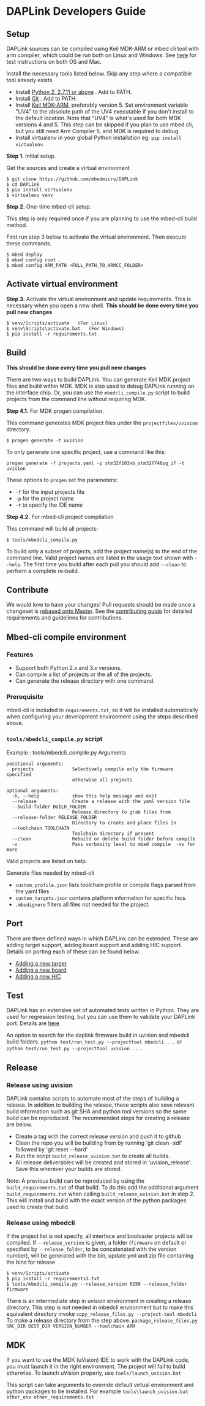 # DAPLink Developers Guide

## Setup
DAPLink sources can be compiled using Keil MDK-ARM or mbed cli tool with arm compiler, which could be run both on Linux and Windows. See  [here](AUTOMATED_TESTS.md) for test instructions on both OS and Mac.

Install the necessary tools listed below. Skip any step where a compatible tool already exists.

* Install [Python 2, 2.7.11 or above](https://www.python.org/downloads/) . Add to PATH.
* Install [Git](https://git-scm.com/downloads) . Add to PATH.
* Install [Keil MDK-ARM](https://www.keil.com/download/product/), preferably version 5. Set environment variable "UV4" to
  the absolute path of the UV4 executable if you don't install to the default location. Note that "UV4" is what's used for
  both MDK versions 4 and 5. This step can be skipped if you plan to use mbed cli, but you still need Arm Compiler 5, and
  MDK is required to debug.
* Install virtualenv in your global Python installation eg: `pip install virtualenv`.


**Step 1.** Initial setup.

Get the sources and create a virtual environment

```
$ git clone https://github.com/mbedmicro/DAPLink
$ cd DAPLink
$ pip install virtualenv
$ virtualenv venv
```

**Step 2.** One-time mbed-cli setup.

This step is only required once if you are planning to use the mbed-cli build method.

First run step 3 below to activate the virtual environment. Then execute these commands.
```
$ mbed deploy
$ mbed config root .
$ mbed config ARM_PATH <FULL_PATH_TO_ARMCC_FOLDER>
```


## Activate virtual environment
**Step 3.** Activate the virtual environment and update requirements. This is necessary when you open a new shell. **This should be done every time you pull new changes**

```
$ venv/Scripts/activate   (For Linux)
$ venv\Scripts\activate.bat   (For Windows)
$ pip install -r requirements.txt
```


## Build
**This should be done every time you pull new changes**

There are two ways to build DAPLink. You can generate Keil MDK project files and build within MDK. MDK is also used to debug DAPLink running on the interface chip. Or, you can use the `mbedcli_compile.py` script to build projects from the command line without requiring MDK.


**Step 4.1.** For MDK progen compilation.

This command generates MDK project files under the `projectfiles/uvision` directory.
```
$ progen generate -t uvision
```

To only generate one specific project, use a command like this:
```
progen generate -f projects.yaml -p stm32f103xb_stm32f746zg_if -t uvision
```
These options to `progen` set the parameters:
- `-f` for the input projects file
- `-p` for the project name
- `-t` to specify the IDE name 


**Step 4.2.** For mbed-cli project compilation

This command will build all projects:
```
$ tools/mbedcli_compile.py
```

To build only a subset of projects, add the project name(s) to the end of the command line. Valid project names are listed
in the usage text shown with `--help`. The first time you build after each pull you should add `--clean` to perform a
complete re-build.

## Contribute
We would love to have your changes! Pull requests should be made once a changeset is [rebased onto Master](https://www.atlassian.com/git/tutorials/merging-vs-rebasing/workflow-walkthrough). See the [contributing guide](../CONTRIBUTING.md) for detailed requirements and guidelines for contributions.

## Mbed-cli compile environment

### Features
- Support both Python 2.x and 3.x versions.
- Can compile a list of projects or the all of the projects.
- Can generate the release directory with one command.

### Prerequisite
mbed-cli is included in `requirements.txt`, so it will be installed automatically when configuring
your development environment using the steps described above.

### `tools/mbedcli_compile.py` script
Example : tools/mbedcli_compile.py <project name>
Arguments
```
positional arguments:
  projects              Selectively compile only the firmware specified
                        otherwise all projects

optional arguments:
  -h, --help            show this help message and exit
  --release             Create a release with the yaml version file
  --build-folder BUILD_FOLDER
                        Release directory to grab files from
  --release-folder RELEASE_FOLDER
                        Directory to create and place files in
  --toolchain TOOLCHAIN
                        Toolchain directory if present
  --clean               Rebuild or delete build folder before compile
  -v                    Pass verbosity level to mbed compile  -vv for more
```
Valid projects are listed on help.

Generate files needed by mbed-cli
* `custom_profile.json` lists toolchain profile or compile flags parsed from the yaml files
* `custom_targets.json` contains platform information for specific hics.
* `.mbedignore` filters all files not needed for the project.

## Port
There are three defined ways in which DAPLink can be extended. These are adding target support, adding board support and adding HIC support. Details on porting each of these can be found below.

* [Adding a new target](PORT_TARGET.md)
* [Adding a new board](PORT_BOARD.md)
* [Adding a new HIC](PORT_HIC.md)


## Test
DAPLink has an extensive set of automated tests written in Python. They are used for regression testing, but you can use them to validate your DAPLink port. Details are [here](AUTOMATED_TESTS.md)

An option to search for the daplink firmware build in uvision and mbedcli build folders.
`python test/run_test.py --projecttool mbedcli ...` or `python test/run_test.py --projecttool uvision ...`.

## Release

### Release using uvision

DAPLink contains scripts to automate most of the steps of building a release. In addition to building the release, these scripts also save relevant build information such as git SHA and python tool versions so the same build can be reproduced. The recommended steps for creating a release are below.

* Create a tag with the correct release version and push it to github
* Clean the repo you will be building from by running 'git clean -xdf' followed by 'git reset --hard'
* Run the script ``build_release_uvision.bat`` to create all builds.
* All release deliverables will be created and stored in 'uvision_release'. Save this wherever your builds are stored.

Note: A previous build can be reproduced by using the ``build_requirements.txt`` of that build.
To do this add the additional argument ``build_requirements.txt`` when calling ``build_release_uvision.bat`` in step 2.
This will install and build with the exact version of the python packages used to create that build.

### Release using mbedcli

If the project list is not specify, all interface and booloader projects will be compiled. If `--release_version` is given, a folder (`firmware` on default or specified by `--release_folder`, to be concatenated with the version number), will be generated with the bin, update.yml and zip file containing the bins for release
```
$ venv/Scripts/activate
$ pip install -r requirements3.txt
$ tools/mbedcli_compile.py --release_version 0250 --release_folder firmware
```

There is an intermediate step in uvision environment in creating a release directory. This step is not needed in mbedcli environment but to make this equivalent directory invoke
`copy_release_files.py --project-tool mbedcli`
To make a release directory from the step above.
`package_release_files.py SRC_DIR DEST_DIR VERSION_NUMBER --toolchain ARM`

## MDK
If you want to use the MDK (uVision) IDE to work with the DAPLink code, you must launch it in the right environment. The project will fail to build otherwise. To launch uVision properly, use ``tools/launch_uvision.bat``

This script can take arguments to override default virtual environment and python packages to be installed. For example `tools\launch_uvision.bat other_env other_requirements.txt`
